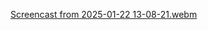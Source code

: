 [Screencast from 2025-01-22 13-08-21.webm](https://github.com/user-attachments/assets/4963dbec-a5f8-4b1c-a157-6bb7d21fa1e1)
